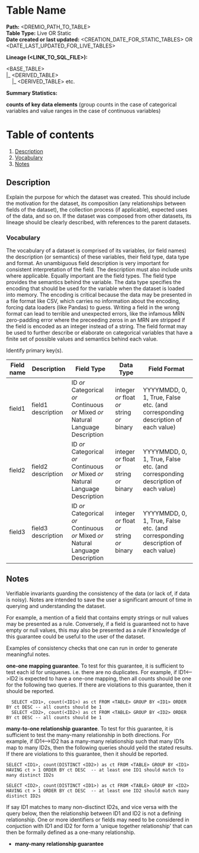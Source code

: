 # Table Name 

<b>Path:</b> <DREMIO_PATH_TO_TABLE> <br/>
<b>Table Type:</b> Live OR Static <br/>
<b>Date created or last updated:</b> <CREATION_DATE_FOR_STATIC_TABLES> OR <DATE_LAST_UPDATED_FOR_LIVE_TABLES> <br/>

<b>Lineage (<LINK_TO_SQL_FILE>): </b>

<BASE_TABLE> <br/>
|_ <DERIVED_TABLE> <br/>
&nbsp;&nbsp;&nbsp;&nbsp;|_ <DERIVED_TABLE> etc. <br/>

<b>Summary Statistics:</b>

<b>counts of key data elements</b> (group counts in the case of categorical variables and value ranges in the case of continuous variables)


# Table of contents
1. [Description](#description)
2. [Vocabulary](#vocab)
3. [Notes](#notes)

## Description <a name="description"></a>

Explain the purpose for which the dataset was created.  This should include the motivation
for the dataset, its composition (any relationships between fields of the dataset),
the collection process (if applicable), expected uses of the data, and so on.  If the dataset was composed
from other datasets, its lineage should be clearly described, with references to the
parent datasets.

### Vocabulary <a name="vocab"></a>

The vocabulary of a dataset is comprised of its variables, (or field names) the description (or semantics) of 
these variables, their field type, data type and format. An unambiguous field description
is very important for consistent interpretation of the field. The description must also include units where applicable. 
Equally important are the field types. The field type provides the semantics behind the variable. The data type specifies the encoding that should be used for the variable when the dataset is loaded into memory. The encoding is critical because the data may be presented in a file format like CSV, which carries no information about the encoding, forcing data loaders (like Pandas) to guess.  Writing a field in the wrong format can lead to terrible and unexpected errors, like the infamous MRN zero-padding error where the preceeding zeros in an MRN are stripped if the field is encoded as an integer instead of a string. The field format may be used to further describe or elaborate on categorical variables that have a finite set of possible values and semantics behind each value. 

Identify primary key(s). 

| **Field name** | **Description** | **Field Type** | **Data Type** | **Field Format** |
|---|---|---|---|---|
| field1 | field1 description | ID *or* Categorical *or* Continuous *or* Mixed *or* Natural Language Description | integer *or* float *or* string *or* binary | YYYYMMDD, 0, 1, True, False etc. (and corresponding description of each value) |
| field2 | field2 description | ID *or* Categorical *or* Continuous *or* Mixed *or* Natural Language Description | integer *or* float *or* string *or* binary |YYYYMMDD, 0, 1, True, False etc. (and corresponding description of each value) |
| field3 | field3 description | ID *or* Categorical *or* Continuous *or* Mixed *or* Natural Language Description | integer *or* float *or* string *or* binary |YYYYMMDD, 0, 1, True, False etc. (and corresponding description of each value) |

## Notes <a name="notes"></a>
Verifiable invariants guarding the consistency of the data (or lack of, if data is noisy). Notes are intended to save the user a significant amount of time in querying and understanding the dataset.  

For example, a mention of a field that contains empty strings or null values may be presented as a rule. Conversely, if a field is guaranteed not to have empty or null values, this may also be presented as a rule if knowledge of this guarantee could be useful to the user of the dataset. 

Examples of consistency checks that one can run in order to generate meaningful notes. 

<b>one-one mapping guarantee</b>. To test for this guarantee, it is sufficient to test each id for uniquenes. i.e. there are no duplicates. For example, if ID1<-->ID2 is expected to have a one-one mapping, then all counts should be one for the following two queries. If there are violations to this guarantee, then it should be reported. 
  ```
    SELECT <ID1>, count(<ID1>) as ct FROM <TABLE> GROUP BY <ID1> ORDER BY ct DESC -- all counts should be 1
    SELECT <ID2>, count(<ID2>) as ct FROM <TABLE> GROUP BY <ID2> ORDER BY ct DESC -- all counts should be 1
  ```
<b>many-to-one relationship guarantee</b>. To test for this guarantee, it is sufficient to test the many-many relationship in both directions. For example, if ID1<-->ID2 has a many-many relationship such that many ID1s map to many ID2s, then the following queries should yeild the stated results. If there are violations to this guarantee, then it should be reported. 

   ```
   SELECT <ID1>, count(DISTINCT <ID2>) as ct FROM <TABLE> GROUP BY <ID1> HAVING ct > 1 ORDER BY ct DESC  -- at least one ID1 should match to many distinct ID2s 

   SELECT <ID2>, count(DISTINCT <ID1>) as ct FROM <TABLE> GROUP BY <ID2> HAVING ct > 1 ORDER BY ct DESC  -- at least one ID2 should match many distinct ID2s
   ```
If say ID1 matches to many non-disctinct ID2s, and vice versa with the query below, then the relationship between ID1 and ID2 is not a defining relationship. One or more identifiers or fields may need to be considered in conjuction with ID1 and ID2 for form a 'unique together relationship' that can then be formally defined as a one-many relationship. 

- <b>many-many relationship guarantee</b> <TBD>

